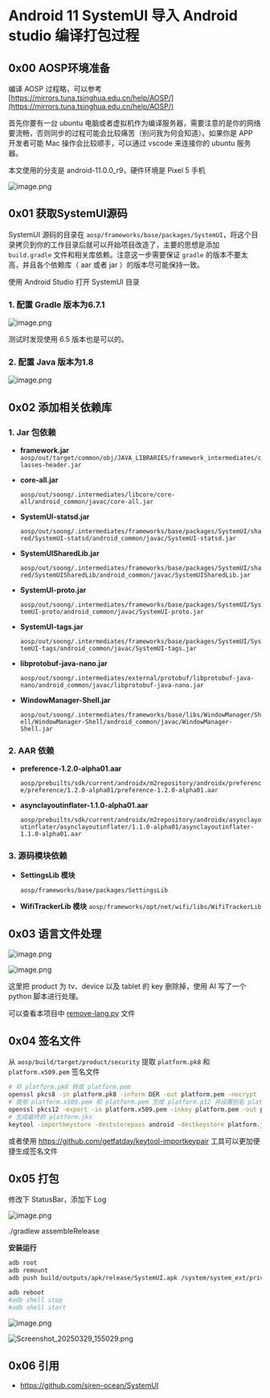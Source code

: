 # Android 11 SystemUI 导入 Android studio 编译打包过程

## 0x00 AOSP环境准备

编译 AOSP 过程略，可以参考 [https://mirrors.tuna.tsinghua.edu.cn/help/AOSP/](https://mirrors.tuna.tsinghua.edu.cn/help/AOSP/) 

首先你要有一台 ubuntu 电脑或者虚拟机作为编译服务器，需要注意的是你的网络要流畅，否则同步的过程可能会比较痛苦（别问我为何会知道）。如果你是 APP 开发者可能 Mac 操作会比较顺手，可以通过 vscode 来连接你的 ubuntu 服务器。

本文使用的分支是 android-11.0.0_r9，硬件环境是 Pixel 5 手机

![image.png](image/image.png)

## 0x01 获取SystemUI源码

SystemUI 源码的目录在 `aosp/frameworks/base/packages/SystemUI`，将这个目录拷贝到你的工作目录后就可以开始项目改造了，主要的思想是添加 `build.gradle` 文件和相关库依赖。注意这一步需要保证 `gradle` 的版本不要太高，并且各个依赖库（ aar 或者 jar ）的版本尽可能保持一致。

使用 Android Studio 打开 SystemUI 目录

### 1. 配置 Gradle 版本为6.7.1

![image.png](image/image%201.png)

测试时发现使用 6.5 版本也是可以的。

### 2. 配置 Java 版本为1.8

![image.png](image/image%202.png)

## 0x02 添加相关依赖库

### 1. Jar 包依赖

- **framework.jar** `aosp/out/target/common/obj/JAVA_LIBRARIES/framework_intermediates/classes-header.jar`
- **core-all.jar**
  
    `aosp/out/soong/.intermediates/libcore/core-all/android_common/javac/core-all.jar`
    
- **SystemUI-statsd.jar**
  
    `aosp/out/soong/.intermediates/frameworks/base/packages/SystemUI/shared/SystemUI-statsd/android_common/javac/SystemUI-statsd.jar`
    
- **SystemUISharedLib.jar**
  
    `aosp/out/soong/.intermediates/frameworks/base/packages/SystemUI/shared/SystemUISharedLib/android_common/javac/SystemUISharedLib.jar`
    
- **SystemUI-proto.jar**
  
    `aosp/out/soong/.intermediates/frameworks/base/packages/SystemUI/SystemUI-proto/android_common/javac/SystemUI-proto.jar`
    
- **SystemUI-tags.jar**
  
    `aosp/out/soong/.intermediates/frameworks/base/packages/SystemUI/SystemUI-tags/android_common/javac/SystemUI-tags.jar`
    
- **libprotobuf-java-nano.jar**
  
    `aosp/out/soong/.intermediates/external/protobuf/libprotobuf-java-nano/android_common/javac/libprotobuf-java-nano.jar`
    
- **WindowManager-Shell.jar**
  
    `aosp/out/soong/.intermediates/frameworks/base/libs/WindowManager/Shell/WindowManager-Shell/android_common/javac/WindowManager-Shell.jar`
    

### 2. AAR 依赖

- **preference-1.2.0-alpha01.aar**
  
    `aosp/prebuilts/sdk/current/androidx/m2repository/androidx/preference/preference/1.2.0-alpha01/preference-1.2.0-alpha01.aar`
    
- **asynclayoutinflater-1.1.0-alpha01.aar**
  
    `aosp/prebuilts/sdk/current/androidx/m2repository/androidx/asynclayoutinflater/asynclayoutinflater/1.1.0-alpha01/asynclayoutinflater-1.1.0-alpha01.aar`
    

### 3. 源码模块依赖

- **SettingsLib 模块**
  
    `aosp/frameworks/base/packages/SettingsLib`
    
- **WifiTrackerLib 模块**
`aosp/frameworks/opt/net/wifi/libs/WifiTrackerLib`

## 0x03 语言文件处理

![image.png](image/image%203.png)

![image.png](image/image%204.png)

这里把 product 为 tv、device 以及 tablet 的 key 删除掉，使用 AI 写了一个 python 脚本进行处理。

可以查看本项目中 [remove-lang.py](http://remove-lang.py) 文件

## 0x04 签名文件

从 `aosp/build/target/product/security` 提取 `platform.pk8` 和 `platform.x509.pem` 签名文件 

```bash
# 将 platform.pk8 转成 platform.pem
openssl pkcs8 -in platform.pk8 -inform DER -out platform.pem -nocrypt
# 使用 platform.x509.pem 和 platform.pem 生成 platform.p12 并设置别名 platform 密码为 android
openssl pkcs12 -export -in platform.x509.pem -inkey platform.pem -out platform.p12 -name platform -password pass:android
# 生成最终的 platform.jks
keytool -importkeystore -deststorepass android -destkeystore platform.jks -srckeystore platform.p12 -srcstoretype PKCS12 -srcstorepass android
```

或者使用 https://github.com/getfatday/keytool-importkeypair 工具可以更加便捷生成签名文件

## 0x05 打包

修改下 StatusBar，添加下 Log

![image.png](image/image%205.png)

./gradlew assembleRelease

**安装运行**

```bash
adb root
adb remount
adb push build/outputs/apk/release/SystemUI.apk /system/system_ext/priv-app/SystemUI/SystemUI.apk

adb reboot
#adb shell stop
#adb shell start
```

![image.png](image/image%206.png)

![Screenshot_20250329_155029.png](image/Screenshot_20250329_155029.png)

## 0x06 引用

- https://github.com/siren-ocean/SystemUI
